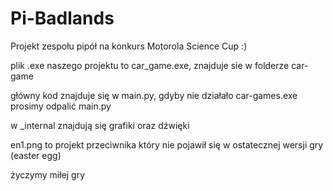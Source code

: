 # Pi-Badlands
Projekt zespołu pipół na konkurs Motorola Science Cup :) 


plik .exe naszego projektu to car_game.exe, znajduje sie w folderze car-game

główny kod znajduje się w main.py, gdyby nie działało car-games.exe prosimy odpalić main.py

w _internal znajdują się grafiki oraz dźwięki

en1.png to projekt przeciwnika który nie pojawił się w ostatecznej wersji gry (easter egg)

życzymy miłej gry

